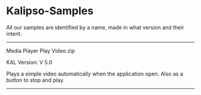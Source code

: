# Kalipso-Samples
All our samples are identified by a name, made in what version and their intent.

***************************************************************
Media Player Play Video.zip

KAL Version: V 5.0

Plays a simple video automatically when the application open. Also as a button to stop and play.

***************************************************************
